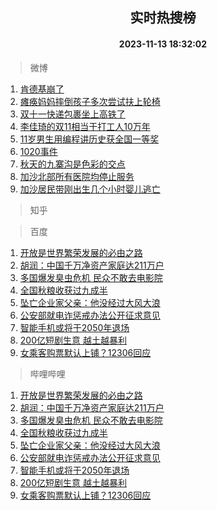 <div align="center"><h2>实时热搜榜</h2><h4>2023-11-13 18:32:02</h4></div>

> 微博  

1. [肯德基崩了](https://s.weibo.com/weibo?q=%E8%82%AF%E5%BE%B7%E5%9F%BA%E5%B4%A9%E4%BA%86&t=31&band_rank=1&Refer=top)<br />
2. [瘫痪妈妈摔倒孩子多次尝试扶上轮椅](https://s.weibo.com/weibo?q=%23%E7%98%AB%E7%97%AA%E5%A6%88%E5%A6%88%E6%91%94%E5%80%92%E5%AD%A9%E5%AD%90%E5%A4%9A%E6%AC%A1%E5%B0%9D%E8%AF%95%E6%89%B6%E4%B8%8A%E8%BD%AE%E6%A4%85%23&t=31&band_rank=2&Refer=top)<br />
3. [双十一快递包裹坐上高铁了](https://s.weibo.com/weibo?q=%23%E5%8F%8C%E5%8D%81%E4%B8%80%E5%BF%AB%E9%80%92%E5%8C%85%E8%A3%B9%E5%9D%90%E4%B8%8A%E9%AB%98%E9%93%81%E4%BA%86%23&t=31&band_rank=3&Refer=top)<br />
4. [李佳琦的双11相当于打工人10万年](https://s.weibo.com/weibo?q=%23%E6%9D%8E%E4%BD%B3%E7%90%A6%E7%9A%84%E5%8F%8C11%E7%9B%B8%E5%BD%93%E4%BA%8E%E6%89%93%E5%B7%A5%E4%BA%BA10%E4%B8%87%E5%B9%B4%23&t=31&band_rank=4&Refer=top)<br />
5. [11岁男生用编程讲历史获全国一等奖](https://s.weibo.com/weibo?q=%2311%E5%B2%81%E7%94%B7%E7%94%9F%E7%94%A8%E7%BC%96%E7%A8%8B%E8%AE%B2%E5%8E%86%E5%8F%B2%E8%8E%B7%E5%85%A8%E5%9B%BD%E4%B8%80%E7%AD%89%E5%A5%96%23&t=31&band_rank=5&Refer=top)<br />
6. [1020事件](https://s.weibo.com/weibo?q=1020%E4%BA%8B%E4%BB%B6&t=31&band_rank=6&Refer=top)<br />
7. [秋天的九寨沟是色彩的交点](https://s.weibo.com/weibo?q=%23%E7%A7%8B%E5%A4%A9%E7%9A%84%E4%B9%9D%E5%AF%A8%E6%B2%9F%E6%98%AF%E8%89%B2%E5%BD%A9%E7%9A%84%E4%BA%A4%E7%82%B9%23&t=31&band_rank=7&Refer=top)<br />
8. [加沙北部所有医院均停止服务](https://s.weibo.com/weibo?q=%23%E5%8A%A0%E6%B2%99%E5%8C%97%E9%83%A8%E6%89%80%E6%9C%89%E5%8C%BB%E9%99%A2%E5%9D%87%E5%81%9C%E6%AD%A2%E6%9C%8D%E5%8A%A1%23&t=31&band_rank=8&Refer=top)<br />
9. [加沙居民带刚出生几个小时婴儿逃亡](https://s.weibo.com/weibo?q=%23%E5%8A%A0%E6%B2%99%E5%B1%85%E6%B0%91%E5%B8%A6%E5%88%9A%E5%87%BA%E7%94%9F%E5%87%A0%E4%B8%AA%E5%B0%8F%E6%97%B6%E5%A9%B4%E5%84%BF%E9%80%83%E4%BA%A1%23&t=31&band_rank=9&Refer=top)<br />

> 知乎  


> 百度  

1. [开放是世界繁荣发展的必由之路](https://www.baidu.com/s?wd=%E5%BC%80%E6%94%BE%E6%98%AF%E4%B8%96%E7%95%8C%E7%B9%81%E8%8D%A3%E5%8F%91%E5%B1%95%E7%9A%84%E5%BF%85%E7%94%B1%E4%B9%8B%E8%B7%AF&sa=fyb_news&rsv_dl=fyb_news)<br />
2. [胡润：中国千万净资产家庭达211万户](https://www.baidu.com/s?wd=%E8%83%A1%E6%B6%A6%EF%BC%9A%E4%B8%AD%E5%9B%BD%E5%8D%83%E4%B8%87%E5%87%80%E8%B5%84%E4%BA%A7%E5%AE%B6%E5%BA%AD%E8%BE%BE211%E4%B8%87%E6%88%B7&sa=fyb_news&rsv_dl=fyb_news)<br />
3. [多国爆发臭虫危机 民众不敢去电影院](https://www.baidu.com/s?wd=%E5%A4%9A%E5%9B%BD%E7%88%86%E5%8F%91%E8%87%AD%E8%99%AB%E5%8D%B1%E6%9C%BA+%E6%B0%91%E4%BC%97%E4%B8%8D%E6%95%A2%E5%8E%BB%E7%94%B5%E5%BD%B1%E9%99%A2&sa=fyb_news&rsv_dl=fyb_news)<br />
4. [全国秋粮收获过九成半](https://www.baidu.com/s?wd=%E5%85%A8%E5%9B%BD%E7%A7%8B%E7%B2%AE%E6%94%B6%E8%8E%B7%E8%BF%87%E4%B9%9D%E6%88%90%E5%8D%8A&sa=fyb_news&rsv_dl=fyb_news)<br />
5. [坠亡企业家父亲：他没经过大风大浪](https://www.baidu.com/s?wd=%E5%9D%A0%E4%BA%A1%E4%BC%81%E4%B8%9A%E5%AE%B6%E7%88%B6%E4%BA%B2%EF%BC%9A%E4%BB%96%E6%B2%A1%E7%BB%8F%E8%BF%87%E5%A4%A7%E9%A3%8E%E5%A4%A7%E6%B5%AA&sa=fyb_news&rsv_dl=fyb_news)<br />
6. [公安部就电诈惩戒办法公开征求意见](https://www.baidu.com/s?wd=%E5%85%AC%E5%AE%89%E9%83%A8%E5%B0%B1%E7%94%B5%E8%AF%88%E6%83%A9%E6%88%92%E5%8A%9E%E6%B3%95%E5%85%AC%E5%BC%80%E5%BE%81%E6%B1%82%E6%84%8F%E8%A7%81&sa=fyb_news&rsv_dl=fyb_news)<br />
7. [智能手机或将于2050年退场](https://www.baidu.com/s?wd=%E6%99%BA%E8%83%BD%E6%89%8B%E6%9C%BA%E6%88%96%E5%B0%86%E4%BA%8E2050%E5%B9%B4%E9%80%80%E5%9C%BA&sa=fyb_news&rsv_dl=fyb_news)<br />
8. [200亿短剧生意 越土越暴利](https://www.baidu.com/s?wd=200%E4%BA%BF%E7%9F%AD%E5%89%A7%E7%94%9F%E6%84%8F+%E8%B6%8A%E5%9C%9F%E8%B6%8A%E6%9A%B4%E5%88%A9&sa=fyb_news&rsv_dl=fyb_news)<br />
9. [女乘客购票默认上铺？12306回应](https://www.baidu.com/s?wd=%E5%A5%B3%E4%B9%98%E5%AE%A2%E8%B4%AD%E7%A5%A8%E9%BB%98%E8%AE%A4%E4%B8%8A%E9%93%BA%EF%BC%9F12306%E5%9B%9E%E5%BA%94&sa=fyb_news&rsv_dl=fyb_news)<br />

> 哔哩哔哩  

1. [开放是世界繁荣发展的必由之路](https://www.baidu.com/s?wd=%E5%BC%80%E6%94%BE%E6%98%AF%E4%B8%96%E7%95%8C%E7%B9%81%E8%8D%A3%E5%8F%91%E5%B1%95%E7%9A%84%E5%BF%85%E7%94%B1%E4%B9%8B%E8%B7%AF&sa=fyb_news&rsv_dl=fyb_news)<br />
2. [胡润：中国千万净资产家庭达211万户](https://www.baidu.com/s?wd=%E8%83%A1%E6%B6%A6%EF%BC%9A%E4%B8%AD%E5%9B%BD%E5%8D%83%E4%B8%87%E5%87%80%E8%B5%84%E4%BA%A7%E5%AE%B6%E5%BA%AD%E8%BE%BE211%E4%B8%87%E6%88%B7&sa=fyb_news&rsv_dl=fyb_news)<br />
3. [多国爆发臭虫危机 民众不敢去电影院](https://www.baidu.com/s?wd=%E5%A4%9A%E5%9B%BD%E7%88%86%E5%8F%91%E8%87%AD%E8%99%AB%E5%8D%B1%E6%9C%BA+%E6%B0%91%E4%BC%97%E4%B8%8D%E6%95%A2%E5%8E%BB%E7%94%B5%E5%BD%B1%E9%99%A2&sa=fyb_news&rsv_dl=fyb_news)<br />
4. [全国秋粮收获过九成半](https://www.baidu.com/s?wd=%E5%85%A8%E5%9B%BD%E7%A7%8B%E7%B2%AE%E6%94%B6%E8%8E%B7%E8%BF%87%E4%B9%9D%E6%88%90%E5%8D%8A&sa=fyb_news&rsv_dl=fyb_news)<br />
5. [坠亡企业家父亲：他没经过大风大浪](https://www.baidu.com/s?wd=%E5%9D%A0%E4%BA%A1%E4%BC%81%E4%B8%9A%E5%AE%B6%E7%88%B6%E4%BA%B2%EF%BC%9A%E4%BB%96%E6%B2%A1%E7%BB%8F%E8%BF%87%E5%A4%A7%E9%A3%8E%E5%A4%A7%E6%B5%AA&sa=fyb_news&rsv_dl=fyb_news)<br />
6. [公安部就电诈惩戒办法公开征求意见](https://www.baidu.com/s?wd=%E5%85%AC%E5%AE%89%E9%83%A8%E5%B0%B1%E7%94%B5%E8%AF%88%E6%83%A9%E6%88%92%E5%8A%9E%E6%B3%95%E5%85%AC%E5%BC%80%E5%BE%81%E6%B1%82%E6%84%8F%E8%A7%81&sa=fyb_news&rsv_dl=fyb_news)<br />
7. [智能手机或将于2050年退场](https://www.baidu.com/s?wd=%E6%99%BA%E8%83%BD%E6%89%8B%E6%9C%BA%E6%88%96%E5%B0%86%E4%BA%8E2050%E5%B9%B4%E9%80%80%E5%9C%BA&sa=fyb_news&rsv_dl=fyb_news)<br />
8. [200亿短剧生意 越土越暴利](https://www.baidu.com/s?wd=200%E4%BA%BF%E7%9F%AD%E5%89%A7%E7%94%9F%E6%84%8F+%E8%B6%8A%E5%9C%9F%E8%B6%8A%E6%9A%B4%E5%88%A9&sa=fyb_news&rsv_dl=fyb_news)<br />
9. [女乘客购票默认上铺？12306回应](https://www.baidu.com/s?wd=%E5%A5%B3%E4%B9%98%E5%AE%A2%E8%B4%AD%E7%A5%A8%E9%BB%98%E8%AE%A4%E4%B8%8A%E9%93%BA%EF%BC%9F12306%E5%9B%9E%E5%BA%94&sa=fyb_news&rsv_dl=fyb_news)<br />
